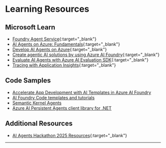 # Learning Resources

## Microsoft Learn

- [Foundry Agent Service](https://learn.microsoft.com/azure/ai-services/agents/){:target="_blank"}
- [AI Agents on Azure: Fundamentals](https://learn.microsoft.com/training/modules/ai-agent-fundamentals/){:target="_blank"}
- [Develop AI Agents on Azure](https://learn.microsoft.com/en-us/training/paths/develop-ai-agents-on-azure/){:target="_blank"}
- [Create agentic AI solutions by using Azure AI Foundry](https://learn.microsoft.com/en-us/plans/op8ugtzy32mz){:target="_blank"}
- [Evaluate AI Agents with Azure AI Evaluation SDK](https://learn.microsoft.com/azure/ai-foundry/how-to/develop/agent-evaluate-sdk){:target="_blank"}
- [Tracing with Application Insights](https://learn.microsoft.com/azure/ai-services/agents/concepts/tracing){:target="_blank"}

## Code Samples

- [Accelerate App Development with AI Templates in Azure AI Foundry](https://devblogs.microsoft.com/foundry/accelerate-app-development-with-ai-templates-in-azure-ai-foundry/)
- [AI Foundry Code templates and tutorials](https://ai.azure.com/templates?tid=036f815c-3d92-42f2-a595-d69e17a03194)
- [Semantic Kernel Agents](https://github.com/microsoft/semantic-kernel/blob/main/python/samples/getting_started_with_agents/README.md)
- [Azure AI Persistent Agents client library for .NET](https://github.com/Azure/azure-sdk-for-net/tree/main/sdk/ai/Azure.AI.Agents.Persistent)

## Additional Resources

- [AI Agents Hackathon 2025 Resources](https://microsoft.github.io/AI_Agents_Hackathon/){:target="_blank"}

---
